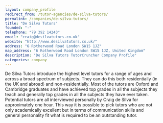 ```yaml
---
layout: company_profile
redirect_from: /tutor-agencies/de-silva-tutors/
permalink: /companies/de-silva-tutors/
title: "De Silva Tutors"
founded: "-"
telephone: "79 392 14243"
email: "craig@desilvatutors.co.uk"
website: "http://www.desilvatutors.co.uk/"
address: "6 Rotherwood Road London SW15 1JZ"
map_address: "6 Rotherwood Road London SW15 1JZ, United Kingdom"
description: "De Silva Tutors TutorCruncher Company Profile"
categories: company
---
```

De Silva Tutors introduce the highest level tutors for a range of ages and across a broad spectrum of subjects. They can
do this both residentially (in the UK and abroad) and non-residentially. Most of the tutors are Oxford and Cambridge
graduates and have achieved top grades in all the subjects they teach and generally top grades in all the subjects they
have ever taken. Potential tutors are all interviewed personally by Craig de Silva for approximately one hour. This way
it is possible to pick tutors who are not only academically excellent but in terms of communication skills and general
personality fit what is required to be an outstanding tutor.
